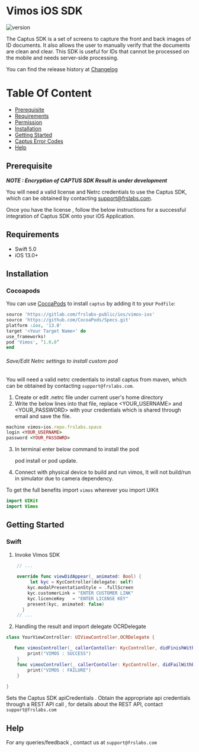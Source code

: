# Vimos iOS SDK

![version](https://img.shields.io/badge/version-v1.0.0-blue)

The Captus SDK is a set of screens to capture the front and back images of ID documents. It also allows the user to manually verify that the documents are clean and clear. This SDK is useful for IDs that cannot be processed on the mobile and needs server-side processing. 

You can find the release history at [Changelog](CHANGELOG.md)

# Table Of Content

- [Prerequisite](#prerequisite)
- [Requirements](#requirements)
- [Permission](#permission)
- [Installation](#installation)
- [Getting Started](#getting-started)
- [Captus Error Codes](#captus-error-codes)
- [Help](#help)

## Prerequisite

***NOTE : Encryption of CAPTUS SDK Result is under development***

You will need a valid license and Netrc credentials to use the Captus SDK, which can be obtained by contacting support@frslabs.com. 

Once you have the license , follow the below instructions for a successful integration of Captus SDK onto your iOS Application.

## Requirements

- Swift 5.0
- iOS 13.0+

## Installation

### Cocoapods


You can use [CocoaPods](http://cocoapods.org/) to install `captus` by adding it to your `Podfile`:

```ruby
source 'https://gitlab.com/frslabs-public/ios/vimos-ios'
source 'https://github.com/CocoaPods/Specs.git'
platform :ios, '13.0'
target '<Your Target Name>' do
use_frameworks!
pod 'Vimos', ‘1.0.0’
end
```

###### Save/Edit Netrc settings to install custom pod

You will need a valid netrc credentials to install captus from maven, which can be obtained by contacting `support@frslabs.com`. 

1. Create or edit .netrc file under current user's home directory
2. Write the below lines into that file, replace <YOUR_USERNAME> and <YOUR_PASSWORD> with your credentials which is shared through email and save the file.
```ruby
machine vimos-ios.repo.frslabs.space
login <YOUR_USERNAME>
password <YOUR_PASSOWRD>
```
3. In terminal enter below command to install the pod

   pod install or pod update.

4. Connect with physical device to build and run vimos, It will not build/run in simulator due to camera dependency.

To get the full benefits import `vimos` wherever you import UIKit

``` swift
import UIKit
import Vimos
```

## Getting Started

### Swift

1. Invoke Vimos SDK

```swift
    // ...
    
    override func viewDidAppear(_ animated: Bool) {
         let kyc = KycController(delegate: self)
        kyc.modalPresentationStyle = .fullScreen
        kyc.customerLink = "ENTER CUSTOMER LINK"
        kyc.licenceKey   = "ENTER LICENSE KEY"
        present(kyc, animated: false)
      }
    // ...    
```

2. Handling the result and import delegate OCRDelegate

```swift
class YourViewController: UIViewController,OCRDelegate {

   func vimosController(_ callerContoller: KycController, didFinishWithResults results: VimosResults) {
        print("VIMOS : SUCCESS")
    }
    func vimosController(_ callerContoller: KycController, didFailWithError error: Int) {
        print("VIMOS : FAILURE")
    }
  
}
```
   Sets the Captus SDK apiCredentials . Obtain the appropriate api credentials through a REST API call , for details about the REST API, contact `support@frslabs.com`


   ## Help
   For any queries/feedback , contact us at `support@frslabs.com` 
